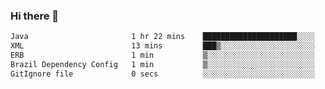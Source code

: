 ### Hi there 👋

<!--START_SECTION:waka-->

```txt
Java                       1 hr 22 mins    █████████████████████░░░░   83.36 %
XML                        13 mins         ███▒░░░░░░░░░░░░░░░░░░░░░   13.40 %
ERB                        1 min           ▒░░░░░░░░░░░░░░░░░░░░░░░░   01.58 %
Brazil Dependency Config   1 min           ▒░░░░░░░░░░░░░░░░░░░░░░░░   01.39 %
GitIgnore file             0 secs          ░░░░░░░░░░░░░░░░░░░░░░░░░   00.21 %
```

<!--END_SECTION:waka-->

<!--
**jerry-shao/jerry-shao** is a ✨ _special_ ✨ repository because its `README.md` (this file) appears on your GitHub profile.

Here are some ideas to get you started:

- 🔭 I’m currently working on ...
- 🌱 I’m currently learning ...
- 👯 I’m looking to collaborate on ...
- 🤔 I’m looking for help with ...
- 💬 Ask me about ...
- 📫 How to reach me: ...
- 😄 Pronouns: ...
- ⚡ Fun fact: ...
-->
